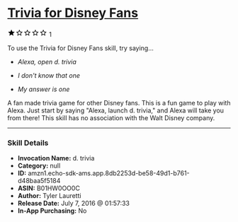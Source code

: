 # [Trivia for Disney Fans](http://alexa.amazon.com/#skills/amzn1.echo-sdk-ams.app.8db2253d-be58-49d1-b761-d48baa5f5184)
![1 stars](../../images/ic_star_black_18dp_1x.png)![1 stars](../../images/ic_star_border_black_18dp_1x.png)![1 stars](../../images/ic_star_border_black_18dp_1x.png)![1 stars](../../images/ic_star_border_black_18dp_1x.png)![1 stars](../../images/ic_star_border_black_18dp_1x.png) 1

To use the Trivia for Disney Fans skill, try saying...

* *Alexa, open d. trivia*

* *I don't know that one*

* *My answer is one*

A fan made trivia game for other Disney fans. This is a fun game to play with Alexa. Just start by saying "Alexa, launch d. trivia," and Alexa will take you from there! This skill has no association with the Walt Disney company.

***

### Skill Details

* **Invocation Name:** d. trivia
* **Category:** null
* **ID:** amzn1.echo-sdk-ams.app.8db2253d-be58-49d1-b761-d48baa5f5184
* **ASIN:** B01HW0OO0C
* **Author:** Tyler Lauretti
* **Release Date:** July 7, 2016 @ 01:57:33
* **In-App Purchasing:** No

